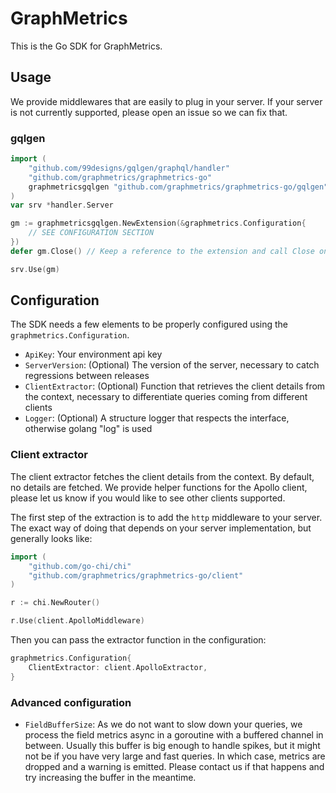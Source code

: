 # GraphMetrics

This is the Go SDK for GraphMetrics.

## Usage
We provide middlewares that are easily to plug in your server. 
If your server is not currently supported, please open an issue so we can fix that.

### gqlgen
```go
import (
    "github.com/99designs/gqlgen/graphql/handler"
    "github.com/graphmetrics/graphmetrics-go"
    graphmetricsgqlgen "github.com/graphmetrics/graphmetrics-go/gqlgen"
)
var srv *handler.Server

gm := graphmetricsgqlgen.NewExtension(&graphmetrics.Configuration{ 
	// SEE CONFIGURATION SECTION
})
defer gm.Close() // Keep a reference to the extension and call Close on server shutdown

srv.Use(gm)
```

## Configuration
The SDK needs a few elements to be properly configured using the `graphmetrics.Configuration`.

- `ApiKey`: Your environment api key
- `ServerVersion`: (Optional) The version of the server, necessary to catch regressions between releases
- `ClientExtractor`: (Optional) Function that retrieves the client details from the context, necessary to differentiate queries coming from different clients
- `Logger`: (Optional) A structure logger that respects the interface, otherwise golang "log" is used

### Client extractor

The client extractor fetches the client details from the context. By default, no details are fetched.
We provide helper functions for the Apollo client, please let us know if you would like to see other clients supported.

The first step of the extraction is to add the `http` middleware to your server. 
The exact way of doing that depends on your server implementation, but generally looks like:
```go
import (
    "github.com/go-chi/chi"
    "github.com/graphmetrics/graphmetrics-go/client"
)

r := chi.NewRouter()

r.Use(client.ApolloMiddleware)
```

Then you can pass the extractor function in the configuration:
```go
graphmetrics.Configuration{
    ClientExtractor: client.ApolloExtractor,
}
```

### Advanced configuration

- `FieldBufferSize`: As we do not want to slow down your queries, we process the field metrics async in a goroutine with a buffered channel in between. 
Usually this buffer is big enough to handle spikes, but it might not be if you have very large and fast queries. 
In which case, metrics are dropped and a warning is emitted. Please contact us if that happens and try increasing the buffer in the meantime. 
